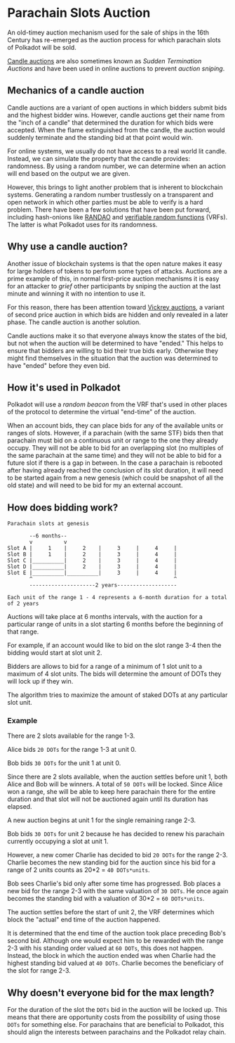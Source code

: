 # Parachain Slots Auction

An old-timey auction mechanism used for the sale of ships in the 16th Century has re-emerged as the auction process for which parachain slots of Polkadot will be sold.

[Candle auctions](https://en.wikipedia.org/wiki/Candle_auction) are also sometimes known as _Sudden Termination Auctions_ and have been used in online auctions to prevent _auction sniping_.

## Mechanics of a candle auction

Candle auctions are a variant of open auctions in which bidders submit bids and the highest bidder wins. However, candle auctions get their name from the "inch of a candle" that determined the duration for which bids were accepted. When the flame extinguished from the candle, the auction would suddenly terminate and the standing bid at that point would win.

For online systems, we usually do not have access to a real world lit candle. Instead, we can simulate the property that the candle provides: randomness. By using a random number, we can determine when an action will end based on the output we are given.

However, this brings to light another problem that is inherent to blockchain systems. Generating a random number trustlessly on a transparent and open network in which other parties must be able to verify is a hard problem. There have been a few solutions that have been put forward, including hash-onions like [RANDAO](https://github.com/randao/randao) and [verifiable random functions](https://en.wikipedia.org/wiki/Verifiable_random_function) (VRFs). The latter is what Polkadot uses for its randomness.

## Why use a candle auction?

Another issue of blockchain systems is that the open nature makes it easy for large holders of tokens to perform some types of attacks. Auctions are a prime example of this, in normal first-price auction mechanisms it is easy for an attacker to _grief_ other participants by sniping the auction at the last minute and winning it with no intention to use it.

For this reason, there has been attention toward [Vickrey auctions](https://en.wikipedia.org/wiki/Vickrey_auction), a variant of second price auction in which bids are hidden and only revealed in a later phase. The candle auction is another solution.

Candle auctions make it so that everyone always know the states of the bid, but not when the auction will be determined to have "ended." This helps to ensure that bidders are willing to bid their true bids early. Otherwise they might find themselves in the situation that the auction was determined to have "ended" before they even bid.

## How it's used in Polkadot

Polkadot will use a _random beacon_ from the VRF that's used in other places of the protocol to determine the virtual "end-time" of the auction. 

When an account bids, they can place bids for any of the available units or ranges of slots. However, if a parachain (with the same STF) bids then that parachain must bid on a continuous unit or range to the one they already occupy. They will not be able to bid for an overlapping slot (no multiples of the same parachain at the same time) and they will not be able to bid for a future slot if there is a gap in between. In the case a parachain is rebooted after having already reached the conclusion of its slot duration, it will need to be started again from a new genesis (which could be snapshot of all the old state) and will need to be bid for my an external account.

## How does bidding work?

```
Parachain slots at genesis

       --6 months--
       v          v
Slot A |     1    |     2    |     3     |     4     |
Slot B |     1    |     2    |     3     |     4     |
Slot C |__________|     2    |     3     |     4     |
Slot D |__________|     2    |     3     |     4     |
Slot E |__________|__________|     3     |     4     |
       ^                                             ^
       ---------------------2 years-------------------      

Each unit of the range 1 - 4 represents a 6-month duration for a total of 2 years
```

Auctions will take place at 6 months intervals, with the auction for a particular range of units in a slot starting 6 months before the beginning of that range.

For example, if an account would like to bid on the slot range 3-4 then the bidding would start at slot unit 2.

Bidders are allows to bid for a range of a minimum of 1 slot unit to a maximum of 4 slot units. The bids will determine the amount of DOTs they will lock up if they win.

The algorithm tries to maximize the amount of staked DOTs at any particular slot unit.

### Example

There are 2 slots available for the range 1-3.

Alice bids `20 DOTs` for the range 1-3 at unit 0.

Bob bids `30 DOTs` for the unit 1 at unit 0.

Since there are 2 slots available, when the auction settles before unit 1, both Alice and Bob will be winners. A total of `50 DOTs` will be locked. Since Alice won a range, she will be able to keep here parachain there for the entire duration and that slot will not be auctioned again until its duration has elapsed.

A new auction begins at unit 1 for the single remaining range 2-3.

Bob bids `30 DOTs` for unit 2 because he has decided to renew his parachain currently occupying a slot at unit 1.

However, a new comer Charlie has decided to bid `20 DOTs` for the range 2-3. Charlie becomes the new standing bid for the auction since his bid for a range of 2 units counts as 20*2 = `40 DOTs*units`.

Bob sees Charlie's bid only after some time has progressed. Bob places a new bid for the range 2-3 with the same valuation of `30 DOTs`. He once again becomes the standing bid with a valuation of 30*2 = `60 DOTs*units`.

The auction settles before the start of unit 2, the VRF determines which block the "actual" end time of the auction happened.

It is determined that the end time of the auction took place preceding Bob's second bid. Although one would expect him to be rewarded with the range 2-3 with his standing order valued at `60 DOTs`, this does not happen. Instead, the block in which the auction ended was when Charlie had the highest standing bid valued at `40 DOTs`. Charlie becomes the beneficiary of the slot for range 2-3.

## Why doesn't everyone bid for the max length?

For the duration of the slot the `DOTs` bid in the auction will be locked up. This means that there are opportunity costs from the possibility of using those `DOTs` for something else. For parachains that are beneficial to Polkadot, this should align the interests between parachains and the Polkadot relay chain.




<!--
(Should go up to a general mechanics section)We always know the states of the bid, but not when the auction will be determined to have "ended." This helps to ensure that bidders are willing to bid their true bids early. Otherwise they might find themselves in the situation that the auction was determined to have "ended" before they even bid!

-Vickrey auction was considered
-->

